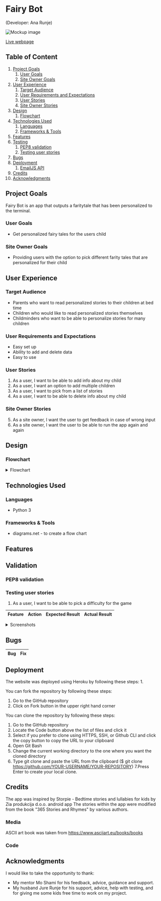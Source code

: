 # Fairy Bot
(Developer: Ana Runje)

![Mockup image](docs/mockup.jpg)

[Live webpage](https://pp3-fairy-bot.herokuapp.com/)

## Table of Content

1. [Project Goals](#project-goals)
    1. [User Goals](#user-goals)
    2. [Site Owner Goals](#site-owner-goals)
2. [User Experience](#user-experience)
    1. [Target Audience](#target-audience)
    2. [User Requirements and Expectations](#user-requirements-and-expectations)
    3. [User Stories](#user-stories)
    4. [Site Owner Stories](#site-owner-stories)
3. [Design](#design)
    1. [Flowchart](#flowchart)
4. [Technologies Used](#technologies-used)
    1. [Languages](#languages)
    2. [Frameworks & Tools](#frameworks-&-tools)
5. [Features](#features)
6. [Testing](#validation)
    1. [PEP8 validation](#pep8-validation)
    2. [Testing user stories](#testing-user-stories)
8. [Bugs](#Bugs)
9. [Deployment](#deployment)
    1. [EmailJS API](#emailjs-api)
10. [Credits](#credits)
11. [Acknowledgments](#acknowledgments)

## Project Goals 
Fairy Bot is an app that outputs a faritytale that has been personalized to the terminal.

### User Goals
- Get personalized fairy tales for the users child

### Site Owner Goals
- Providing users with the option to pick different farity tales that are personalized for their child

## User Experience

### Target Audience
- Parents who want to read personalized stories to their children at bed time
- Children who would like to read personalized stories themselves
- Childminders who want to be able to personalize stories for many children

### User Requirements and Expectations
- Easy set up
- Ability to add and delete data
- Easy to use

### User Stories
1. As a user, I want to be able to add info about my child
2. As a user, I want an option to add multiple children
3. As a user, I want to pick from a list of stories
4. As a user, I want to be able to delete info about my child

### Site Owner Stories
5. As a site owner, I want the user to get feedback in case of wrong input
6. As a site owner, I want the user to be able to run the app again and again

## Design

### Flowchart
<details><summary>Flowchart</summary>
<img src="docs/flowchart-fairy-bot.jpg">
</details>

## Technologies Used

### Languages
- Python 3

### Frameworks & Tools
- diagrams<span>.</span>net - to create a flow chart

## Features

## Validation

### PEP8 validation

### Testing user stories

1. As a user, I want to be able to pick a difficulty for the game

| **Feature** | **Action** | **Expected Result** | **Actual Result** |
|-------------|------------|---------------------|-------------------|


<details><summary>Screenshots</summary>
<img src="">
</details>


## Bugs

| **Bug** | **Fix** |
| ----------- | ----------- |

## Deployment
The website was deployed using Heroku by following these steps:
1. 

You can fork the repository by following these steps:
1. Go to the GitHub repository
2. Click on Fork button in the upper right hand corner

You can clone the repository by following these steps:
1. Go to the GitHub repository 
2. Locate the Code button above the list of files and click it 
3. Select if you prefer to clone using HTTPS, SSH, or Github CLI and click the copy button to copy the URL to your clipboard
4. Open Git Bash
5. Change the current working directory to the one where you want the cloned directory
6. Type git clone and paste the URL from the clipboard ($ git clone https://github.com/YOUR-USERNAME/YOUR-REPOSITORY)
7.Press Enter to create your local clone.


## Credits
The app was inspired by Storpie - Bedtime stories and lullabies for kids by Zia produkcija d.o.o. android app
The stories within the app were modified from the book "365 Stories and Rhymes" by various authors.

### Media
ASCII art book was taken from https://www.asciiart.eu/books/books

### Code


## Acknowledgments
I would like to take the opportunity to thank:
- My mentor Mo Shami for his feedback, advice, guidance and support.
- My husband Jure Runje for his support, advice, help with testing, and for giving me some kids free time to work on my project.